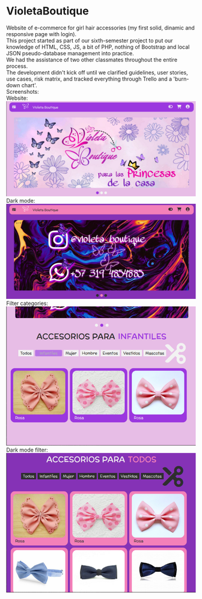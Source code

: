 # VioletaBoutique
Website of e-commerce for girl hair accessories (my first solid, dinamic and responsive page with login).<br>
This project started as part of our sixth-semester project to put our knowledge of HTML, CSS, JS, a bit of PHP, nothing of Bootstrap and local JSON pseudo-database management into practice.<br>
We had the assistance of two other classmates throughout the entire process.<br>
The development didn't kick off until we clarified guidelines, user stories, use cases, risk matrix, and tracked everything through Trello and a 'burn-down chart'.<br>
Screenshots:<br>
Website:<br> ![Website](/Pagina/img/Screenshots1.png) <br>
Dark mode:<br> ![Website](/Pagina/img/Screenshots2.png) <br>
Filter categories:<br> ![Website](/Pagina/img/Screenshots4.png) <br>
Dark mode filter:<br> ![Website](/Pagina/img/Screenshots3.png) <br>
